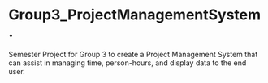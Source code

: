 # Group3_ProjectManagementSystem.
Semester Project for Group 3 to create a Project Management System that can assist in managing time, person-hours, and display data to the end user.
